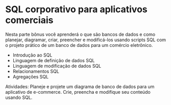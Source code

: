 # SQL corporativo para aplicativos comerciais

Nesta parte bônus você aprenderá o que são bancos de dados e como planejar, diagramar, criar, preencher e modificá-los usando scripts SQL com o projeto prático de um banco de dados para um comércio eletrônico.

- Introdução ao SQL
- Linguagem de definição de dados SQL
- Linguagem de modificação de dados SQL
- Relacionamentos SQL
- Agregações SQL

Atividades: Planeje e projete um diagrama de banco de dados para um aplicativo de e-commerce. Crie, preencha e modifique seu conteúdo usando SQL.
